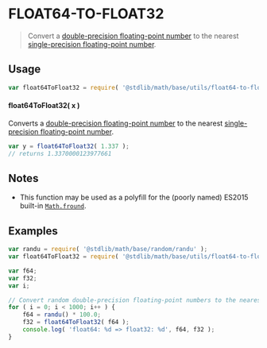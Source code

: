FLOAT64-TO-FLOAT32
===

> Convert a [double-precision floating-point number][ieee754] to the nearest [single-precision floating-point number][ieee754].


<!-- <usage> -->

## Usage

``` javascript
var float64ToFloat32 = require( '@stdlib/math/base/utils/float64-to-float32' );
```

#### float64ToFloat32( x )

Converts a [double-precision floating-point number][ieee754] to the nearest [single-precision floating-point number][ieee754].

``` javascript
var y = float64ToFloat32( 1.337 );
// returns 1.3370000123977661
```

<!-- </usage> -->


<!-- <notes> -->

## Notes

* This function may be used as a polyfill for the (poorly named) ES2015 built-in [`Math.fround`][math-fround].

<!-- </notes> -->


<!-- <examples> -->

## Examples

``` javascript
var randu = require( '@stdlib/math/base/random/randu' );
var float64ToFloat32 = require( '@stdlib/math/base/utils/float64-to-float32' );

var f64;
var f32;
var i;

// Convert random double-precision floating-point numbers to the nearest single-precision floating-point number...
for ( i = 0; i < 1000; i++ ) {
    f64 = randu() * 100.0;
    f32 = float64ToFloat32( f64 );
    console.log( 'float64: %d => float32: %d', f64, f32 );
}
```

<!-- </examples> -->


<!-- <links> -->

[ieee754]: https://en.wikipedia.org/wiki/IEEE_754-1985
[math-fround]: https://developer.mozilla.org/en-US/docs/Web/JavaScript/Reference/Global_Objects/Math/fround

<!-- </links> -->

